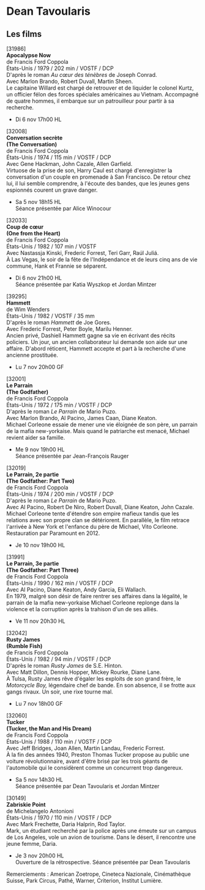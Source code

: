 # Dean Tavoularis

## Les films

[31986]  
**Apocalypse Now**  
de Francis Ford Coppola  
États-Unis / 1979 / 202 min / VOSTF / DCP  
D'après le roman _Au cœur des ténèbres_ de Joseph Conrad.  
Avec Marlon Brando, Robert Duvall, Martin Sheen.  
Le capitaine Willard est chargé de retrouver et de liquider le colonel Kurtz, un officier félon des forces spéciales américaines au Vietnam. Accompagné de quatre hommes, il embarque sur un patrouilleur pour partir à sa recherche.

- Di 6 nov 17h00 HL

[32008]  
**Conversation secrète**  
**(The Conversation)**  
de Francis Ford Coppola  
États-Unis / 1974 / 115 min / VOSTF / DCP  
Avec Gene Hackman, John Cazale, Allen Garfield.  
Virtuose de la prise de son, Harry Caul est chargé d'enregistrer la conversation d'un couple en promenade à San Francisco. De retour chez lui, il lui semble comprendre, à l'écoute des bandes, que les jeunes gens espionnés courent un grave danger.

- Sa 5 nov 18h15 HL  
Séance présentée par Alice Winocour

[32033]  
**Coup de cœur**  
**(One from the Heart)**  
de Francis Ford Coppola  
États-Unis / 1982 / 107 min / VOSTF  
Avec Nastassja Kinski, Frederic Forrest, Teri Garr, Raúl Juliá.  
À Las Vegas, le soir de la fête de l'Indépendance et de leurs cinq ans de vie commune, Hank et Frannie se séparent.

- Di 6 nov 21h00 HL  
Séance présentée par Katia Wyszkop et Jordan Mintzer

[39295]  
**Hammett**  
de Wim Wenders  
États-Unis / 1982 / VOSTF / 35 mm  
D'après le roman _Hammett_ de Joe Gores.  
Avec Frederic Forrest, Peter Boyle, Marilu Henner.  
Ancien privé, Dashiell Hammett gagne sa vie en écrivant des récits policiers. Un jour, un ancien collaborateur lui demande son aide sur une affaire. D'abord réticent, Hammett accepte et part à la recherche d'une ancienne prostituée.

- Lu 7 nov 20h00 GF

[32001]  
**Le Parrain**  
**(The Godfather)**  
de Francis Ford Coppola  
États-Unis / 1972 / 175 min / VOSTF / DCP  
D'après le roman _Le Parrain_ de Mario Puzo.  
Avec Marlon Brando, Al Pacino, James Caan, Diane Keaton.  
Michael Corleone essaie de mener une vie éloignée de son père, un parrain de la mafia new-yorkaise. Mais quand le patriarche est menacé, Michael revient aider sa famille.

- Me 9 nov 19h00 HL  
Séance présentée par Jean-François Rauger

[32019]  
**Le Parrain, 2e partie**  
**(The Godfather: Part Two)**  
de Francis Ford Coppola  
États-Unis / 1974 / 200 min / VOSTF / DCP  
D'après le roman _Le Parrain_ de Mario Puzo.  
Avec Al Pacino, Robert De Niro, Robert Duvall, Diane Keaton, John Cazale.  
Michael Corleone tente d'étendre son empire mafieux tandis que les relations avec son propre clan se détériorent. En parallèle, le film retrace l'arrivée à New York et l'enfance du père de Michael, Vito Corleone.  
Restauration par Paramount en 2012.

- Je 10 nov 19h00 HL

[31991]  
**Le Parrain, 3e partie**  
**(The Godfather: Part Three)**  
de Francis Ford Coppola  
États-Unis / 1990 / 162 min / VOSTF / DCP  
Avec Al Pacino, Diane Keaton, Andy Garcia, Eli Wallach.  
En 1979, malgré son désir de faire rentrer ses affaires dans la légalité, le parrain de la mafia new-yorkaise Michael Corleone replonge dans la violence et la corruption après la trahison d'un de ses alliés.

- Ve 11 nov 20h30 HL

[32042]  
**Rusty James**  
**(Rumble Fish)**  
de Francis Ford Coppola  
États-Unis / 1982 / 94 min / VOSTF / DCP  
D'après le roman _Rusty James_ de S.E. Hinton.  
Avec Matt Dillon, Dennis Hopper, Mickey Rourke, Diane Lane.  
À Tulsa, Rusty James rêve d'égaler les exploits de son grand frère, le _Motorcycle Boy,_ légendaire chef de bande. En son absence, il se frotte aux gangs rivaux. Un soir, une rixe tourne mal.

- Lu 7 nov 18h00 GF

[32060]  
**Tucker**  
**(Tucker, the Man and His Dream)**  
de Francis Ford Coppola  
États-Unis / 1988 / 110 min / VOSTF / DCP  
Avec Jeff Bridges, Joan Allen, Martin Landau, Frederic Forrest.  
À la fin des années 1940, Preston Thomas Tucker propose au public une voiture révolutionnaire, avant d'être brisé par les trois géants de l'automobile qui le considèrent comme un concurrent trop dangereux.

- Sa 5 nov 14h30 HL  
Séance présentée par Dean Tavoularis et Jordan Mintzer

[30149]  
**Zabriskie Point**  
de Michelangelo Antonioni  
États-Unis / 1970 / 110 min / VOSTF / DCP  
Avec Mark Frechette, Daria Halprin, Rod Taylor.  
Mark, un étudiant recherché par la police après une émeute sur un campus de Los Angeles, vole un avion de tourisme. Dans le désert, il rencontre une jeune femme, Daria.

- Je 3 nov 20h00 HL  
Ouverture de la rétrospective. Séance présentée par Dean Tavoularis

Remerciements : American Zoetrope, Cineteca Nazionale, Cinémathèque Suisse, Park Circus, Pathé, Warner, Criterion, Institut Lumière.